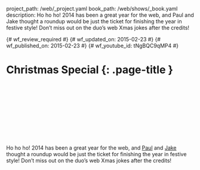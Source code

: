 project_path: /web/_project.yaml
book_path: /web/shows/_book.yaml
description: Ho ho ho! 2014 has been a great year for the web, and Paul and Jake thought a roundup would be just the ticket for finishing the year in festive style! Don’t miss out on the duo’s web Xmas jokes after the credits!

{# wf_review_required #}
{# wf_updated_on: 2015-02-23 #}
{# wf_published_on: 2015-02-23 #}
{# wf_youtube_id: tNgBQC9qMP4 #}

# Christmas Special {: .page-title }


<div class="video-wrapper">
  <iframe class="devsite-embedded-youtube-video" data-video-id="tNgBQC9qMP4"
          data-autohide="1" data-showinfo="0" frameborder="0" allowfullscreen>
  </iframe>
</div>


Ho ho ho! 2014 has been a great year for the web, and [Paul](https://twitter.com/aerotwist) and [Jake](https://twitter.com/jaffathecake) thought a roundup would be just the ticket for finishing the year in festive style! Don’t miss out on the duo’s web Xmas jokes after the credits!
